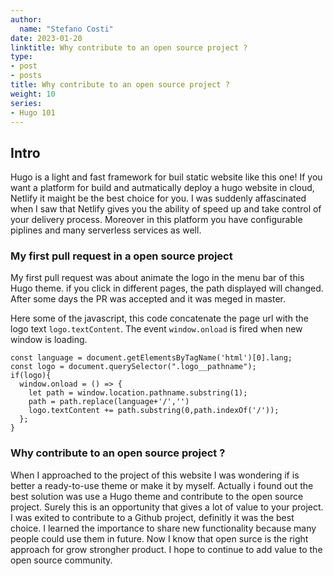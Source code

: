 ```yaml
---
author:
  name: "Stefano Costi"
date: 2023-01-20
linktitle: Why contribute to an open source project ?
type:
- post
- posts
title: Why contribute to an open source project ?
weight: 10
series:
- Hugo 101
---
```


## Intro
Hugo is a light and fast framework for buil static website like this one! 
If you want a platform for build and autmatically deploy a hugo website in cloud, Netlify it maight be the best choice for you. 
I was suddenly affascinated when I saw that Netlify gives you the ability of speed up and take control of your delivery process. 
Moreover in this platform you have configurable piplines and many serverless services as well.

### My first pull request in a open source project
My first pull request was about animate the logo in the menu bar of this Hugo theme. 
if you click in different pages, the path displayed will changed. After some days the PR was accepted and it was meged in master.

Here some of the javascript,
this code concatenate the page url with the logo text `logo.textContent`. The event `window.onload` is fired when new window is loading.
```
const language = document.getElementsByTagName('html')[0].lang;
const logo = document.querySelector(".logo__pathname");
if(logo){
  window.onload = () => {
    let path = window.location.pathname.substring(1);
    path = path.replace(language+'/','')
    logo.textContent += path.substring(0,path.indexOf('/'));
  };
}
```
### Why contribute to an open source project ?
When I approached to the project of this website I was wondering if is better a ready-to-use theme or make it by myself.
Actually i found out the best solution was use a Hugo theme and contribute to the open source project.
Surely this is an opportunity that gives a lot of value to your project.
I was exited to contribute to a Github project, definitly it was the best choice. I learned the importance to share new functionality because many people could use them in future. Now I know that open surce is the right approach for grow strongher product. I hope to continue to add value to the open source community. 
